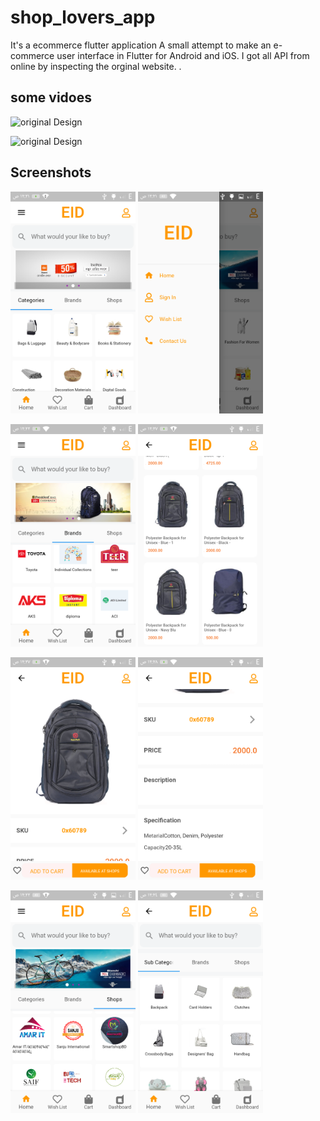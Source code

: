 # shop_lovers_app

It's a ecommerce flutter application A small attempt to make an e-commerce user interface in Flutter for Android and iOS. 
I got all API from online by inspecting the orginal website. .

## some vidoes
<!-- record_1 -->
![original Design](https://github.com/ahmedeidd/shopLovers/blob/master/screenshots/record_1.gif "Design")

<!-- record_2 -->
![original Design](https://github.com/ahmedeidd/shopLovers/blob/master/screenshots/record_2.gif "Design")

## Screenshots

<img src="screenshots/screenshot_1.png" width="200">  <img src="screenshots/screenshot_2.png" width="200"> 
 
<img src="screenshots/screenshot_3.png" width="200">  <img src="screenshots/screenshot_4.png" width="200">  

<img src="screenshots/screenshot_5.png" width="200">    <img src="screenshots/screenshot_6.png" width="200">

<img src="screenshots/screenshot_7.png" width="200">   <img src="screenshots/screenshot_8.png" width="200">